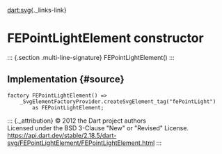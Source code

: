 [dart:svg](../../dart-svg/dart-svg-library){._links-link}

FEPointLightElement constructor
===============================

::: {.section .multi-line-signature}
FEPointLightElement()
:::

Implementation {#source}
--------------

``` {.language-dart data-language="dart"}
factory FEPointLightElement() =>
    _SvgElementFactoryProvider.createSvgElement_tag("fePointLight")
        as FEPointLightElement;
```

::: {._attribution}
© 2012 the Dart project authors\
Licensed under the BSD 3-Clause \"New\" or \"Revised\" License.\
<https://api.dart.dev/stable/2.18.5/dart-svg/FEPointLightElement/FEPointLightElement.html>
:::
